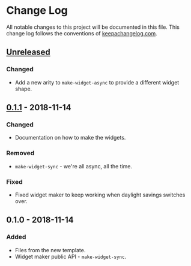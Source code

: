 # Change Log
All notable changes to this project will be documented in this file. This change log follows the conventions of [keepachangelog.com](http://keepachangelog.com/).

## [Unreleased]
### Changed
- Add a new arity to `make-widget-async` to provide a different widget shape.

## [0.1.1] - 2018-11-14
### Changed
- Documentation on how to make the widgets.

### Removed
- `make-widget-sync` - we're all async, all the time.

### Fixed
- Fixed widget maker to keep working when daylight savings switches over.

## 0.1.0 - 2018-11-14
### Added
- Files from the new template.
- Widget maker public API - `make-widget-sync`.

[Unreleased]: https://github.com/your-name/advent-of-code-2018/compare/0.1.1...HEAD
[0.1.1]: https://github.com/your-name/advent-of-code-2018/compare/0.1.0...0.1.1
